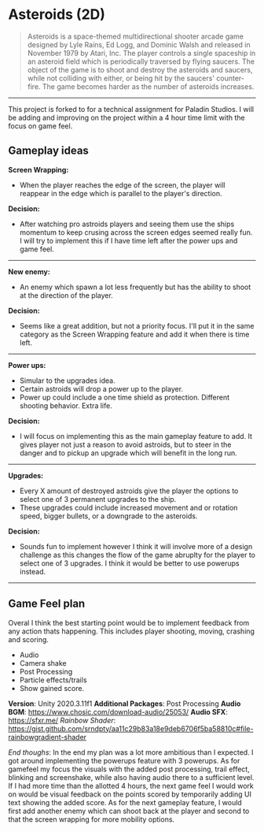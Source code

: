 # Asteroids (2D)

> Asteroids is a space-themed multidirectional shooter arcade game designed by Lyle Rains, Ed Logg, and Dominic Walsh and released in November 1979 by Atari, Inc. The player controls a single spaceship in an asteroid field which is periodically traversed by flying saucers. The object of the game is to shoot and destroy the asteroids and saucers, while not colliding with either, or being hit by the saucers' counter-fire. The game becomes harder as the number of asteroids increases.
-----------------------------------------------------------------------------------------------------------------------------------------------------------------------

This project is forked to for a technical assignment for Paladin Studios.
I will be adding and improving on the project within a 4 hour time limit with the focus on game feel.

## Gameplay ideas
**Screen Wrapping:**
- When the player reaches the edge of the screen, the player will reappear in the edge which is parallel to the player's direction.

**Decision:**
- After watching pro astroids players and seeing them use the ships momentum to keep crusing across the screen edges seemed really fun. I will try to implement this if I have time left after the power ups and game feel.
---

**New enemy:**
- An enemy which spawn a lot less frequently but has the ability to shoot at the direction of the player.

**Decision:**
- Seems like a great addition, but not a priority focus. I'll put it in the same category as the Screen Wrapping feature and add it when there is time left.
---

**Power ups:**
- Simular to the upgrades idea.
- Certain astroids will drop a power up to the player.
- Power up could include a one time shield as protection. Different shooting behavior. Extra life.

**Decision:**
- I will focus on implementing this as the main gameplay feature to add. It gives player not just a reason to avoid astroids, but to steer in the danger and to pickup an upgrade which will benefit in the long run.
---

**Upgrades:**
- Every X amount of destroyed astroids give the player the options to select one of 3 permanent upgrades to the ship.
- These upgrades could include increased movement and or rotation speed, bigger bullets, or a downgrade to the asteroids.

**Decision:**
- Sounds fun to implement however I think it will involve more of a design challenge as this changes the flow of the game abruplty for the player to select one of 3 upgrades. I think it would be better to use powerups instead.
---

## Game Feel plan

Overal I think the best starting point would be to implement feedback from any action thats happening.
This includes player shooting, moving, crashing and scoring.

- Audio
- Camera shake
- Post Processing
- Particle effects/trails
- Show gained score.

**Version**: Unity 2020.3.11f1
**Additional Packages**: Post Processing
**Audio BGM**: https://www.chosic.com/download-audio/25053/
**Audio SFX**: https://sfxr.me/
*Rainbow Shader*: https://gist.github.com/srndpty/aa11c29b83a18e9deb6706f5ba58810c#file-rainbowgradient-shader

*End thoughs*: In the end my plan was a lot more ambitious than I expected. I got around implementing the powerups feature with 3 powerups. As for gamefeel my focus the visuals with the added post processing, trail effect, blinking and screenshake, while also having audio there to a sufficient level. If I had more time than the allotted 4 hours, the next game feel I would work on would be visual feedback on the points scored by temporarily adding UI text showing the added score. As for the next gameplay feature, I would first add another enemy which can shoot back at the player and second to that the screen wrapping for more mobility options.

